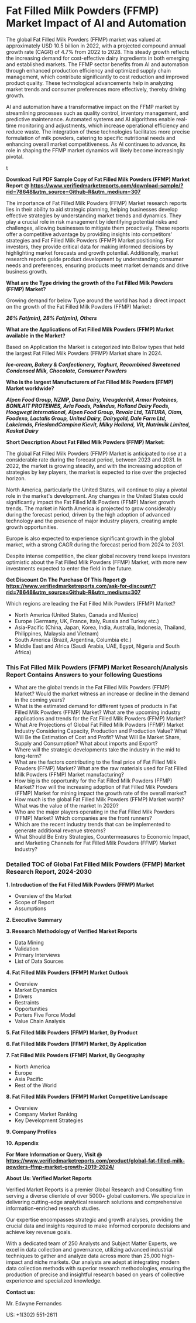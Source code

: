 <meta name="title" content="Global Fat Filled Milk Powders (FFMP) Market Impact of AI and Automation"><meta name="description" content="The global Fat Filled Milk Powders (FFMP) market was valued at approximately USD 10.5 billion in 2022, with a projected compound annual growth rate (CAGR) of 4.7% from"><meta name="title" content="Fat Filled Milk Powders (FFMP) Market Size, Share, Scope, Trends, Growth, Opportunities, Analysis, Forecast"><h1>Fat Filled Milk Powders (FFMP) Market Impact of AI and Automation</h1><p>The global Fat Filled Milk Powders (FFMP) market was valued at approximately USD 10.5 billion in 2022, with a projected compound annual growth rate (CAGR) of 4.7% from 2022 to 2028. This steady growth reflects the increasing demand for cost-effective dairy ingredients in both emerging and established markets. The FFMP sector benefits from AI and automation through enhanced production efficiency and optimized supply chain management, which contribute significantly to cost reduction and improved product quality. These technological advancements help in analyzing market trends and consumer preferences more effectively, thereby driving growth.</p><p>AI and automation have a transformative impact on the FFMP market by streamlining processes such as quality control, inventory management, and predictive maintenance. Automated systems and AI algorithms enable real-time monitoring and adjustments, which increase operational efficiency and reduce waste. The integration of these technologies facilitates more precise formulation of milk powders, catering to specific nutritional needs and enhancing overall market competitiveness. As AI continues to advance, its role in shaping the FFMP market dynamics will likely become increasingly pivotal.</p>t</p><p id="" class=""><strong>Download Full PDF Sample Copy of Fat Filled Milk Powders (FFMP) Market Report @ <a href="https://www.verifiedmarketreports.com/download-sample/?rid=78648&utm_source=Github-R&utm_medium=307" target="_blank">https://www.verifiedmarketreports.com/download-sample/?rid=78648&utm_source=Github-R&utm_medium=307</a></strong></p><p>The importance of&nbsp;Fat Filled Milk Powders (FFMP) Market research reports lies in their ability to aid strategic planning, helping businesses develop effective strategies by understanding market trends and dynamics. They play a crucial role in risk management by identifying potential risks and challenges, allowing businesses to mitigate them proactively. These reports offer a competitive advantage by providing insights into competitors' strategies and Fat Filled Milk Powders (FFMP) Market positioning. For investors, they provide critical data for making informed decisions by highlighting market forecasts and growth potential. Additionally, market research reports guide product development by understanding consumer needs and preferences, ensuring products meet market demands and drive business growth.</p><p><strong>What are the&nbsp;Type driving the growth of the Fat Filled Milk Powders (FFMP) Market?</strong></p><p id="" class="">Growing demand for below Type around the world has had a direct impact on the growth of the Fat Filled Milk Powders (FFMP) Market:</p><em><strong>26% Fat(min), 28% Fat(min), Others</strong></em></p><strong>What are the&nbsp;Applications&nbsp;of Fat Filled Milk Powders (FFMP) Market available in the Market?</strong></p><p id="" class="">Based on Application the Market is categorized into Below types that held the largest Fat Filled Milk Powders (FFMP) Market share In 2024.</p><em><strong>Ice-cream, Bakery & Confectionery, Yoghurt, Recombined Sweetened Condensed Milk, Chocolate, Consumer Powders</strong></em></p><strong>Who is the largest Manufacturers of Fat Filled Milk Powders (FFMP) Market worldwide?</strong></p><p><em><strong>Alpen Food Group, NZMP, Dana Dairy, Vreugdenhil, Armor Proteines, BONILAIT PROTEINES, Arla Foods, Polindus, Holland Dairy Foods, Hoogwegt International, Alpen Food Group, Revala Ltd, TATURA, Olam, Foodexo, Lactalis Group, United Dairy, Dairygold, Dale Farm Ltd, Lakelands, FrieslandCampina Kievit, Milky Holland, Vit, Nutrimilk Limited, Kaskat Dairy</strong></em></p><p id="" class=""><strong>Short Description About Fat Filled Milk Powders (FFMP) Market:</strong></p><p>The global Fat Filled Milk Powders (FFMP) Market is anticipated to rise at a considerable rate during the forecast period, between 2023 and 2031. In 2022, the market is growing steadily, and with the increasing adoption of strategies by key players, the market is expected to rise over the projected horizon.</p><p>North America, particularly the United States, will continue to play a pivotal role in the market's development. Any changes in the United States could significantly impact the Fat Filled Milk Powders (FFMP) Market growth trends. The market in North America is projected to grow considerably during the forecast period, driven by the high adoption of advanced technology and the presence of major industry players, creating ample growth opportunities.</p><p>Europe is also expected to experience significant growth in the global market, with a strong CAGR during the forecast period from 2024 to 2031.</p><p>Despite intense competition, the clear global recovery trend keeps investors optimistic about the Fat Filled Milk Powders (FFMP) Market, with more new investments expected to enter the field in the future.</p><p id="" class=""><strong>Get Discount On The Purchase Of This Report @ <a href="https://www.verifiedmarketreports.com/ask-for-discount/?rid=78648&utm_source=Github-R&utm_medium=307" target="_blank">https://www.verifiedmarketreports.com/ask-for-discount/?rid=78648&utm_source=Github-R&utm_medium=307</a></strong></p>Which regions are leading the Fat Filled Milk Powders (FFMP) Market?</p><ul><li>North America (United States, Canada and Mexico)</li><li>Europe (Germany, UK, France, Italy, Russia and Turkey etc.)</li><li>Asia-Pacific (China, Japan, Korea, India, Australia, Indonesia, Thailand, Philippines, Malaysia and Vietnam)</li><li>South America (Brazil, Argentina, Columbia etc.)</li><li>Middle East and Africa (Saudi Arabia, UAE, Egypt, Nigeria and South Africa)</li></ul><h3 id="" class="">This Fat Filled Milk Powders (FFMP) Market Research/Analysis Report Contains Answers to your following Questions</h3><ul><li>What are the global trends in the Fat Filled Milk Powders (FFMP) Market? Would the market witness an increase or decline in the demand in the coming years?</li><li>What is the estimated demand for different types of products in Fat Filled Milk Powders (FFMP) Market? What are the upcoming industry applications and trends for the Fat Filled Milk Powders (FFMP) Market?</li><li>What Are Projections of Global Fat Filled Milk Powders (FFMP) Market Industry Considering Capacity, Production and Production Value? What Will Be the Estimation of Cost and Profit? What Will Be Market Share, Supply and Consumption? What about imports and Export?</li><li>Where will the strategic developments take the industry in the mid to long-term?</li><li>What are the factors contributing to the final price of Fat Filled Milk Powders (FFMP) Market? What are the raw materials used for Fat Filled Milk Powders (FFMP) Market manufacturing?</li><li>How big is the opportunity for the Fat Filled Milk Powders (FFMP) Market? How will the increasing adoption of Fat Filled Milk Powders (FFMP) Market for mining impact the growth rate of the overall market?</li><li>How much is the global Fat Filled Milk Powders (FFMP) Market worth? What was the value of the market In 2020?</li><li>Who are the major players operating in the Fat Filled Milk Powders (FFMP) Market? Which companies are the front runners?</li><li>Which are the recent industry trends that can be implemented to generate additional revenue streams?</li><li>What Should Be Entry Strategies, Countermeasures to Economic Impact, and Marketing Channels for Fat Filled Milk Powders (FFMP) Market Industry?</li></ul><h3 id="" class="">Detailed TOC of Global Fat Filled Milk Powders (FFMP) Market Research Report, 2024-2030</h3><p id="" class=""><strong>1. Introduction of the Fat Filled Milk Powders (FFMP) Market</strong></p><ul><li>Overview of the Market</li><li>Scope of Report</li><li>Assumptions</li></ul><p id="" class=""><strong>2. Executive Summary</strong></p><p id="" class=""><strong>3. Research Methodology of Verified Market Reports</strong></p><ul><li>Data Mining</li><li>Validation</li><li>Primary Interviews</li><li>List of Data Sources</li></ul><p id="" class=""><strong>4. Fat Filled Milk Powders (FFMP) Market Outlook</strong></p><ul><li>Overview</li><li>Market Dynamics</li><li>Drivers</li><li>Restraints</li><li>Opportunities</li><li>Porters Five Force Model</li><li>Value Chain Analysis</li></ul><p id="" class=""><strong>5. Fat Filled Milk Powders (FFMP) Market, By Product</strong></p><p id="" class=""><strong>6. Fat Filled Milk Powders (FFMP) Market, By Application</strong></p><p id="" class=""><strong>7. Fat Filled Milk Powders (FFMP) Market, By Geography</strong></p><ul><li>North America</li><li>Europe</li><li>Asia Pacific</li><li>Rest of the World</li></ul><p id="" class=""><strong>8. Fat Filled Milk Powders (FFMP) Market Competitive Landscape</strong></p><ul><li>Overview</li><li>Company Market Ranking</li><li>Key Development Strategies</li></ul><p id="" class=""><strong>9. Company Profiles</strong></p><p id="" class=""><strong>10. Appendix</strong></p><p id="" class=""><strong>For More Information or Query, Visit @ <a href="https://www.verifiedmarketreports.com/product/global-fat-filled-milk-powders-ffmp-market-growth-2019-2024/" target="_blank">https://www.verifiedmarketreports.com/product/global-fat-filled-milk-powders-ffmp-market-growth-2019-2024/</a></strong></p><p id="" class=""><strong>About Us: Verified Market Reports</strong></p><p id="" class="">Verified Market Reports is a premier Global Research and Consulting firm serving a diverse clientele of over 5000+ global customers. We specialize in delivering cutting-edge analytical research solutions and comprehensive information-enriched research studies.</p><p id="" class="">Our expertise encompasses strategic and growth analyses, providing the crucial data and insights required to make informed corporate decisions and achieve key revenue goals.</p><p id="" class="">With a dedicated team of 250 Analysts and Subject Matter Experts, we excel in data collection and governance, utilizing advanced industrial techniques to gather and analyze data across more than 25,000 high-impact and niche markets. Our analysts are adept at integrating modern data collection methods with superior research methodologies, ensuring the production of precise and insightful research based on years of collective experience and specialized knowledge.</p><p id="" class=""><strong>Contact us:</strong></p><p id="" class="">Mr. Edwyne Fernandes</p><p id="" class="">US: +1(302) 551-2611</p>